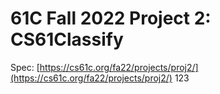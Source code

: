 # 61C Fall 2022 Project 2: CS61Classify

Spec: [https://cs61c.org/fa22/projects/proj2/](https://cs61c.org/fa22/projects/proj2/)
123
